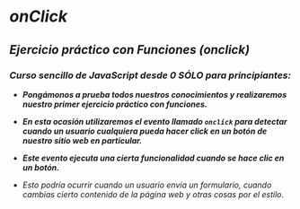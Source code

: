 # **_onClick_**

## **_Ejercicio práctico con Funciones (onclick)_**

### **_Curso sencillo de JavaScript desde 0 SÓLO para principiantes:_**

- **_Pongámonos a prueba todos nuestros conocimientos y realizaremos nuestro primer ejercicio práctico con funciones._**

- **_En esta ocasión utilizaremos el evento llamado ```onclick``` para detectar cuando un usuario cualquiera pueda hacer click en un botón de nuestro sitio web en particular._**

- **_Este evento ejecuta una cierta funcionalidad cuando se hace clic en un botón._**

- _Esto podría ocurrir cuando un usuario envía un formulario, cuando cambias cierto contenido de la página web y otras cosas por el estilo._
